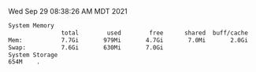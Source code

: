 Wed Sep 29 08:38:26 AM MDT 2021
```bash
System Memory
               total        used        free      shared  buff/cache   available
Mem:           7.7Gi       979Mi       4.7Gi       7.0Mi       2.0Gi       6.4Gi
Swap:          7.6Gi       630Mi       7.0Gi
System Storage
654M	.
```
```bash
